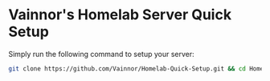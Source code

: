 # Vainnor's Homelab Server Quick Setup

Simply run the following command to setup your server:

```bash
git clone https://github.com/Vainnor/Homelab-Quick-Setup.git && cd Homelab-Quick-Setup/ && bash quick-setup.sh
```

